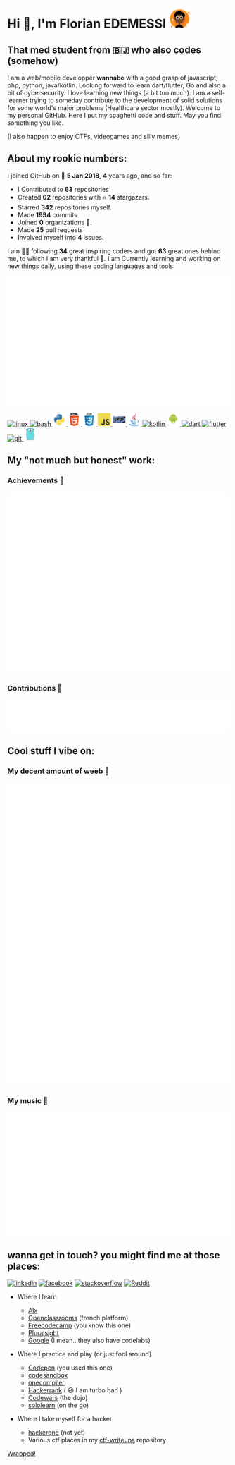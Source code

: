 # Hi 👾, I'm Florian EDEMESSI <img width="50" height="50" src="/sm_logo.png">  
  
##  That med student from 🇧🇯 who also codes (somehow) 

I am a  web/mobile developper **wannabe** with a good grasp of javascript, php, python, java/kotlin.
Looking forward to learn dart/flutter, Go and also a bit of cybersecurity.
I love learning new things (a bit too much). I am a self-learner trying to someday contribute to the development
of solid solutions for some world's major problems (Healthcare sector mostly).
Welcome to my personal GitHub. Here I put my spaghetti code and stuff. 
May you find something you like. 

(I also happen to enjoy CTFs, videogames and silly memes)    
  
## About my rookie numbers:  

I joined GitHub on 📆 **5 Jan 2018**, **4** years ago, and
so far:

- I Contributed to **63** repositories
- Created **62** repositories with ⭐ **14** stargazers.
- Starred **342** repositories myself.
- Made **1994** commits
- Joined **0** organizations 💼.
- Made **25** pull requests 
- Involved myself into **4** issues.

I am 🚶‍♂️ following **34** great inspiring coders and got **63** great ones behind me, to which I am very thankful 💛.
I am Currently learning and working on new things daily, using these coding languages and tools:

<img src="https://github.com/nair0lf32/nair0lf32/blob/main/.cache/nairolf-languages.svg">


<p align="left">
   <a href="https://www.linux.org/" target="_blank"> <img src="https://cdn.jsdelivr.net/gh/devicons/devicon/icons/linux/linux-original.svg" alt="linux" width="30" height="30"/> </a> 
  <a href="https://www.gnu.org/software/bash/" target="_blank"> <img src="https://cdn.jsdelivr.net/gh/devicons/devicon/icons/bash/bash-original.svg" alt="bash" width="30" height="30"/> </a> 
   <a href="https://www.python.org" target="_blank"> <img src="https://raw.githubusercontent.com/devicons/devicon/master/icons/python/python-original.svg" alt="python" width="30" height="30"/> </a> 
   <a href="https://www.w3.org/html/" target="_blank"> <img src="https://raw.githubusercontent.com/devicons/devicon/master/icons/html5/html5-original-wordmark.svg" alt="html5" width="30" height="30"/> </a>
  <a href="https://www.w3schools.com/css/" target="_blank"> <img src="https://raw.githubusercontent.com/devicons/devicon/master/icons/css3/css3-original-wordmark.svg" alt="css3" width="30" height="30"/> </a> 
   <a href="https://developer.mozilla.org/en-US/docs/Web/JavaScript" target="_blank"> <img src="https://raw.githubusercontent.com/devicons/devicon/master/icons/javascript/javascript-original.svg" alt="javascript" width="30" height="30"/> </a>
   <a href="https://www.php.net" target="_blank"> <img src="https://raw.githubusercontent.com/devicons/devicon/master/icons/php/php-original.svg" alt="php" width="30" height="30"/> </a>
  <a href="https://www.java.com" target="_blank"> <img src="https://raw.githubusercontent.com/devicons/devicon/master/icons/java/java-original.svg" alt="java" width="30" height="30"/> </a>  
  <a href="https://kotlinlang.org" target="_blank"> <img src="https://cdn.jsdelivr.net/gh/devicons/devicon/icons/kotlin/kotlin-original.svg" alt="kotlin" width="30" height="30"/> </a>  
  <a href="https://developer.android.com" target="_blank"> <img src="https://raw.githubusercontent.com/devicons/devicon/master/icons/android/android-original-wordmark.svg" alt="android" width="30" height="30"/> </a>
  <a href="https://dart.dev" target="_blank"> <img src="https://cdn.jsdelivr.net/gh/devicons/devicon/icons/dart/dart-original.svg" alt="dart" width="30" height="30"/> </a> 
  <a href="https://flutter.dev" target="_blank"> <img src="https://www.vectorlogo.zone/logos/flutterio/flutterio-icon.svg" alt="flutter" width="30" height="30"/> </a> 
  <a href="https://git-scm.com/" target="_blank"> <img src="https://www.vectorlogo.zone/logos/git-scm/git-scm-icon.svg" alt="git" width="30" height="30"/> </a> 
  <a href="https://golang.org" target="_blank"> <img src="https://raw.githubusercontent.com/devicons/devicon/master/icons/go/go-original.svg" alt="go" width="30" height="30"/> </a> 
</p>

## My "not much but honest" work:

### Achievements 🥇

<img src="https://github.com/nair0lf32/nair0lf32/blob/main/.cache/nairolf-achievements.svg">

### Contributions 🤝

<img src="https://github.com/nair0lf32/nair0lf32/blob/main/.cache/nairolf-contributions.svg">


## Cool stuff I vibe on:

### My decent amount of weeb 🏯 

<img src="https://github.com/nair0lf32/nair0lf32/blob/main/.cache/nairolf-anilist.svg">

### My music 🎵

 <img src="https://github.com/nair0lf32/nair0lf32/blob/main/.cache/nairolf-music.svg">


## wanna get in touch? you might find me at those places:

[<img src='https://www.vectorlogo.zone/logos/linkedin/linkedin-icon.svg' alt='linkedin' height='30'>](https://www.linkedin.com/in/florian-edemessi/)
[<img src='https://www.vectorlogo.zone/logos/facebook/facebook-official.svg' alt='facebook' height='30'>](https://www.facebook.com/FlorianEdemessi)
[<img src='https://www.vectorlogo.zone/logos/stackoverflow/stackoverflow-icon.svg' alt='stackoverflow' height='30'>](https://stackoverflow.com/users/14132197/florian-edemessi) [<img src='https://www.vectorlogo.zone/logos/reddit/reddit-tile.svg' alt='Reddit' height='30'>](https://www.reddit.com/user/florian32edem)

- Where I learn 
  - [Alx](https://www.alxafrica.com/)
  - [Openclassrooms](https://openclassrooms.com/) (french platform)
  - [Freecodecamp](https://www.freecodecamp.org/nairolf) (you know this one)
  - [Pluralsight](https://app.pluralsight.com/profile/florian-edemessi)
  - [Google](https://g.dev/nair0lf32) (I mean...they also have codelabs)
 
- Where I practice and play (or just fool around)
  - [Codepen](https://codepen.io/nair0lf32/) (you used this one)
  - [codesandbox](https://codesandbox.io/u/nairolf32)
  - [onecompiler](https://onecompiler.com)
  - [Hackerrank](https://www.hackerrank.com/nair0lf32) ( :laughing: I am turbo bad )
  - [Codewars](https://www.codewars.com/users/nair0lf32) (the dojo)
  - [sololearn](https://www.sololearn.com/profile/4507307/?ref=app) (on the go)
  
- Where I take myself for a hacker
  - [hackerone](https://hackerone.com/nairolf?type=user) (not yet)
  - Various ctf places in my [ctf-writeups](https://github.com/nair0lf32/ctfs-writeups) repository


[Wrapped!](https://nair0lf32.wrapped.run) 

